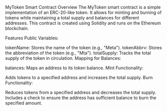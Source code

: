 MyToken Smart Contract
Overview
The MyToken smart contract is a simple implementation of an ERC-20-like token. It allows for minting and burning of tokens while maintaining a total supply and balances for different addresses. This contract is created using Solidity and runs on the Ethereum blockchain.

Features
Public Variables:

tokenName: Stores the name of the token (e.g., "Meta").
tokenAbbrv: Stores the abbreviation of the token (e.g., "Mta").
totalSupply: Tracks the total supply of the token in circulation.
Mapping for Balances:

balances: Maps an address to its token balance.
Mint Functionality:

Adds tokens to a specified address and increases the total supply.
Burn Functionality:

Reduces tokens from a specified address and decreases the total supply.
Includes a check to ensure the address has sufficient balance to burn the specified amount.
